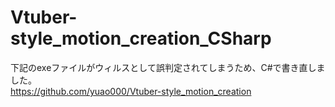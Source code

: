 # Vtuber-style_motion_creation_CSharp
下記のexeファイルがウィルスとして誤判定されてしまうため、C#で書き直しました。<br>
https://github.com/yuao000/Vtuber-style_motion_creation
